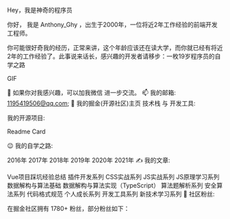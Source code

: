 Hey，我是神奇的程序员 

你好， 我是 Anthony_Ghy ，出生于2000年，一位将近2年工作经验的前端开发工程师。

你可能很好奇我的经历，正常来讲，这个年龄应该还在读大学，而你就已经有将近2年的工作经验了。此事说来话长，感兴趣的开发者请移步：一枚19岁程序员的自学之路

GIF

💬 如果你对我感兴趣，可以加我微信 进一步交流。
📫 我的邮箱: 1195419506@qq.com;
📝 我的掘金(开源社区)主页
技术栈 与 开发工具:

    

我的开源项目:

Readme Card

😉 我的自学之路:

2016年
2017年
2018年
2019年
2020年
2021年
✍️ 我的文章:

Vue项目踩坑经验总结
插件开发系列
CSS实战系列
JS实战系列
JS原理学习系列
数据解构与算法基础
数据解构与算法实现（TypeScript）
算法题解析系列
安全算法系列
代码格式规范
个人成长系列
开发工具系列
新技术学习系列
🥰 社区粉丝:

在掘金社区拥有 1780+ 粉丝，部分粉丝如下：

